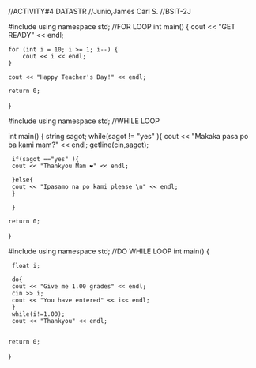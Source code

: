 //ACTIVITY#4 DATASTR
//Junio,James Carl S.
//BSIT-2J

#include <iostream>
using namespace std;
//FOR LOOP
int main() {
     cout << "GET READY" << endl;

    for (int i = 10; i >= 1; i--) {
        cout << i << endl;
    }

    cout << "Happy Teacher's Day!" << endl;

    return 0;
}

#include <iostream>
using namespace std;
//WHILE LOOP

int main() {
     string sagot;
     while(sagot != "yes" ){
     cout << "Makaka pasa po ba kami mam?" << endl;
     getline(cin,sagot);
     
     if(sagot =="yes" ){
     cout << "Thankyou Mam ❤" << endl;
     
     }else{
     cout << "Ipasamo na po kami please \n" << endl;
     }
       
     }
             
    return 0;
}



#include <iostream>
using namespace std;
//DO WHILE LOOP
int main() {
     
     float i;
     
     do{
     cout << "Give me 1.00 grades" << endl;
     cin >> i;
     cout << "You have entered" << i<< endl;
     }
     while(i!=1.00);
     cout << "Thankyou" << endl;
     
     
    return 0;
}
